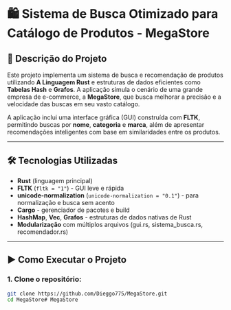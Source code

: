 # 🛍️ Sistema de Busca Otimizado para Catálogo de Produtos - MegaStore

## 📘 Descrição do Projeto

Este projeto implementa um sistema de busca e recomendação de produtos utilizando **A Linguagem Rust** e estruturas de dados eficientes como **Tabelas Hash** e **Grafos**. A aplicação simula o cenário de uma grande empresa de e-commerce, a **MegaStore**, que busca melhorar a precisão e a velocidade das buscas em seu vasto catálogo.

A aplicação inclui uma interface gráfica (GUI) construída com **FLTK**, permitindo buscas por **nome**, **categoria** e **marca**, além de apresentar recomendações inteligentes com base em similaridades entre os produtos.

---

## 🛠️ Tecnologias Utilizadas

- **Rust** (linguagem principal)
- **FLTK** (`fltk = "1"`) - GUI leve e rápida
- **unicode-normalization** (`unicode-normalization = "0.1"`) - para normalização e busca sem acento
- **Cargo** - gerenciador de pacotes e build
- **HashMap**, **Vec**, **Grafos** - estruturas de dados nativas de Rust
- **Modularização** com múltiplos arquivos (gui.rs, sistema_busca.rs, recomendador.rs)

---

## ▶️ Como Executar o Projeto

### 1. Clone o repositório:

```bash
git clone https://github.com/Dieggo775/MegaStore.git
cd MegaStore#   M e g a S t o r e  
 